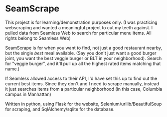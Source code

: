 SeamScrape
============

This project is for learning/demonstration purposes only. (I was practicing webscraping and wanted a meaningful project to cut my teeth against. I pulled data from Seamless Web to search for particular menu items. All rights belong to Seamless Web)

SeamScrape is for when you want to find, not just a good restaurant nearby, but the single *best* meal available. (Say you don't just want a good burger joint, you want the best veggie burger or BLT in your neighborhood). Search for "veggie burger", and it'll pull up all the highest rated items matching that name.)

If Seamless allowed access to their API, I'd have set this up to find out the current best items. Since they don't and I need to scrape manually, instead it just searches items from a particular neighborhood (in this case, Columbia campus in Manhattan)

Written in python, using Flask for the website, Selenium/urllib/BeautifulSoup for scraping, and SqlAlchemy/sqlite for the database.